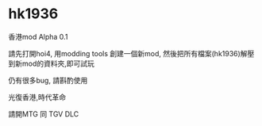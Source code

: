 # hk1936

香港mod Alpha 0.1

請先打開hoi4, 用modding tools 創建一個新mod, 然後把所有檔案(hk1936)解壓到新mod的資料夾,即可試玩

仍有很多bug, 請斟酌使用

光復香港,時代革命

請開MTG 同 TGV DLC


